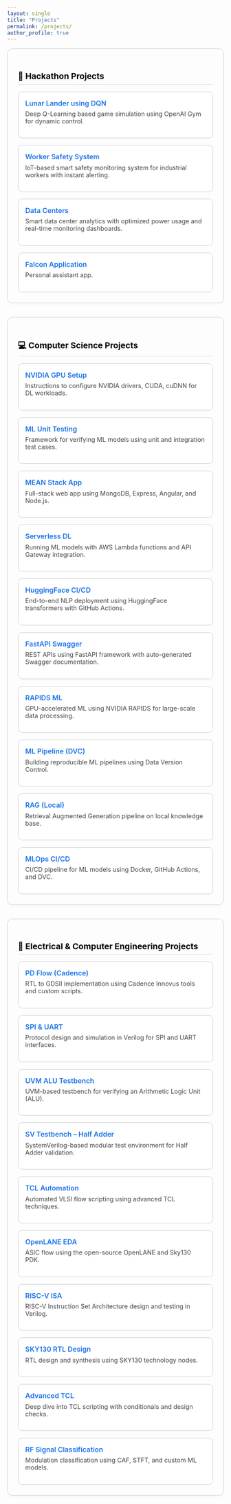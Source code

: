 ```yaml
---
layout: single
title: "Projects"
permalink: /projects/
author_profile: true
---
```


<style>
  .project-section {
    background: #fdfdfd;
    padding: 1.5rem;
    border: 1.5px solid #d0d0d0;
    border-radius: 12px;
    margin-bottom: 2rem;
    box-shadow: 0 3px 6px rgba(0,0,0,0.03);
  }

  .project-section h2 {
    font-size: 1.2rem;
    color: #000000;
    border-bottom: 1px solid #ddd;
    padding-bottom: 0.4rem;
    margin-bottom: 1rem;
  }

  .project-grid {
    display: grid;
    grid-template-columns: repeat(auto-fit, minmax(260px, 1fr));
    gap: 1rem;
  }

  .project-box {
    border: 1px solid #ccc;
    padding: 1rem;
    border-radius: 10px;
    background: #ffffff;
    transition: 0.2s ease;
  }

  .project-box:hover {
    background: #f5faff;
    border-color: #1a73e8;
  }

  .project-box a {
    font-weight: 600;
    font-size: 1rem;
    text-decoration: none;
    color: #1a73e8;
  }

  .project-box p {
    margin-top: 0.4rem;
    font-size: 0.9rem;
    color: #444;
  }
</style>

<div class="project-section">
  <h2>🚀 Hackathon Projects</h2>
  <div class="project-grid">
    <div class="project-box">         
      <a href="https://github.com/srsapireddy/lunar_lander_using_DQN" target="_blank">Lunar Lander using DQN</a>
      <p>Deep Q-Learning based game simulation using OpenAI Gym for dynamic control.</p>
    </div>
    <div class="project-box">
      <a href="https://github.com/srsapireddy/Intelligent-Worker-Safety-System-with-Real-Time-Alerts-and-Machine-Control" target="_blank">Worker Safety System</a>
      <p>IoT-based smart safety monitoring system for industrial workers with instant alerting.</p>
    </div>
    <div class="project-box">
      <a href="https://github.com/srsapireddy/Data_Centers" target="_blank">Data Centers</a>
      <p>Smart data center analytics with optimized power usage and real-time monitoring dashboards.</p>
    </div>
    <div class="project-box">
      <a href="https://github.com/srsapireddy/Falcon-Application" target="_blank">Falcon Application</a>
      <p>Personal assistant app.</p>
    </div>


  </div>
</div>

<div class="project-section">
  <h2>💻 Computer Science Projects</h2>
  <div class="project-grid">
    <div class="project-box">
      <a href="https://github.com/srsapireddy/Setup-NVIDIA-GPU-for-Deep-Learning" target="_blank">NVIDIA GPU Setup</a>
      <p>Instructions to configure NVIDIA drivers, CUDA, cuDNN for DL workloads.</p>
    </div>
    <div class="project-box">
      <a href="https://github.com/srsapireddy/Testing-Machine-Learning-Systems-Unit-Tests" target="_blank">ML Unit Testing</a>
      <p>Framework for verifying ML models using unit and integration test cases.</p>
    </div>
    <div class="project-box">
      <a href="https://github.com/srsapireddy/MEAN-Stack-Application" target="_blank">MEAN Stack App</a>
      <p>Full-stack web app using MongoDB, Express, Angular, and Node.js.</p>
    </div>
    <div class="project-box">
      <a href="https://github.com/srsapireddy/Serverless_Deep_Learning_Code" target="_blank">Serverless DL</a>
      <p>Running ML models with AWS Lambda functions and API Gateway integration.</p>
    </div>
    <div class="project-box">
      <a href="https://github.com/srsapireddy/hugging-face-demo-CI-with-continuous-deployment" target="_blank">HuggingFace CI/CD</a>
      <p>End-to-end NLP deployment using HuggingFace transformers with GitHub Actions.</p>
    </div>
    <div class="project-box">
      <a href="https://github.com/srsapireddy/fastapi-swagger-ui" target="_blank">FastAPI Swagger</a>
      <p>REST APIs using FastAPI framework with auto-generated Swagger documentation.</p>
    </div>
    <div class="project-box">
      <a href="https://github.com/srsapireddy/RAPIDS_Machine_Learning" target="_blank">RAPIDS ML</a>
      <p>GPU-accelerated ML using NVIDIA RAPIDS for large-scale data processing.</p>
    </div>
    <div class="project-box">
      <a href="https://github.com/srsapireddy/End-to-End-Machine-Learning-Pipeline-Creation-Using-DVC" target="_blank">ML Pipeline (DVC)</a>
      <p>Building reproducible ML pipelines using Data Version Control.</p>
    </div>
    <div class="project-box">
      <a href="https://github.com/srsapireddy/Local-Retrieval-augmented-generation-RAG" target="_blank">RAG (Local)</a>
      <p>Retrieval Augmented Generation pipeline on local knowledge base.</p>
    </div>
    <div class="project-box">
      <a href="https://github.com/srsapireddy/MLOps-CI-CD-Pipeline" target="_blank">MLOps CI/CD</a>
      <p>CI/CD pipeline for ML models using Docker, GitHub Actions, and DVC.</p>
    </div>
  </div>
</div>

<div class="project-section">
  <h2>🔧 Electrical & Computer Engineering Projects</h2>
  <div class="project-grid">
    <div class="project-box">
      <a href="https://github.com/srsapireddy/Physical_Design_Flow_Cadence_Tools" target="_blank">PD Flow (Cadence)</a>
      <p>RTL to GDSII implementation using Cadence Innovus tools and custom scripts.</p>
    </div>
    <div class="project-box">
      <a href="https://github.com/srsapireddy/SPI-and-UART-Protocol" target="_blank">SPI & UART</a>
      <p>Protocol design and simulation in Verilog for SPI and UART interfaces.</p>
    </div>
    <div class="project-box">
      <a href="https://github.com/srsapireddy/UVM-Test-Bench-Environment-ALU" target="_blank">UVM ALU Testbench</a>
      <p>UVM-based testbench for verifying an Arithmetic Logic Unit (ALU).</p>
    </div>
    <div class="project-box">
      <a href="https://github.com/srsapireddy/Systemverilog-Test-Bench-Environment-Half-Adder" target="_blank">SV Testbench – Half Adder</a>
      <p>SystemVerilog-based modular test environment for Half Adder validation.</p>
    </div>
    <div class="project-box">
      <a href="https://github.com/srsapireddy/TCL-Automation" target="_blank">TCL Automation</a>
      <p>Automated VLSI flow scripting using advanced TCL techniques.</p>
    </div>
    <div class="project-box">
      <a href="https://github.com/srsapireddy/OpenLANE_EDA" target="_blank">OpenLANE EDA</a>
      <p>ASIC flow using the open-source OpenLANE and Sky130 PDK.</p>
    </div>
    <div class="project-box">
      <a href="https://github.com/srsapireddy/RISC-V_ISA" target="_blank">RISC-V ISA</a>
      <p>RISC-V Instruction Set Architecture design and testing in Verilog.</p>
    </div>
    <div class="project-box">
      <a href="https://github.com/srsapireddy/RTL-Design-in-Verilog-using-SKY130-Technology" target="_blank">SKY130 RTL Design</a>
      <p>RTL design and synthesis using SKY130 technology nodes.</p>
    </div>
    <div class="project-box">
      <a href="https://github.com/srsapireddy/Advanced-TCL-Scripting" target="_blank">Advanced TCL</a>
      <p>Deep dive into TCL scripting with conditionals and design checks.</p>
    </div>
    <div class="project-box">
      <a href="https://github.com/srsapireddy/RF_SIGNAL_CLASSIFCATION" target="_blank">RF Signal Classification</a>
      <p>Modulation classification using CAF, STFT, and custom ML models.</p>
    </div>
  </div>
</div>
